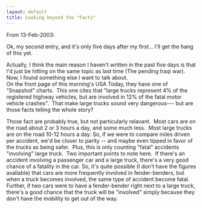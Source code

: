 ```yaml
---
layout: default
title: Looking beyond the "Facts"
---
```

<p>From 13-Feb-2003:</p>
<p>Ok, my second entry, and it's only five days after my first... I'll get the hang of this yet.</p>
<p>Actually, I think the main reason I haven't written in the past five days is that I'd just be hitting on the same topic as last time (The pending Iraqi war).  Now, I found something else I want to talk about.<br />On the front page of this morning's USA Today, they have one of "Snapshot" charts.  This one cites that "large trucks represent 4% of the registered highway vehicles, but are involved in 12% of the fatal motor vehicle crashes".  That make large trucks sound very dangerous--- but are those facts telling the whole story?</p>
<p>Those fact are probably true, but not particularly relavant.  Most cars are on the road about 2 or 3 hours a day, and some much less.  Most large trucks are on the road 10-12 hours a day. So, if we were to compare miles driven per accident, we'd be closer to parity -- and maybe even tipped in favor of the trucks as being safer.  Plus, this is only counting "fatal" accidents "involving" large truck.  Two important points to note here.  If there's an accident involving a passenger car and a large truck, there's a very good chance of a fatality in the car. So, it's quite possible (I don't have the figures avaliable) that cars are more frequently involved in fender-benders, but when a truck becomes involved, the same type of accident become fatal.  Further, if two cars were to have a fender-bender right next to a large truck, there's a good chance that the truck will be "involved" simply because they don't have the mobility to get out of the way. <br /></p>